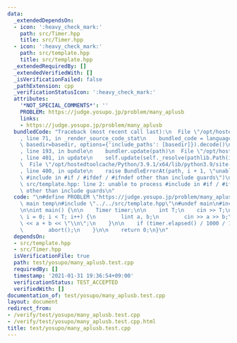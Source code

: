 ```yaml
---
data:
  _extendedDependsOn:
  - icon: ':heavy_check_mark:'
    path: src/Timer.hpp
    title: src/Timer.hpp
  - icon: ':heavy_check_mark:'
    path: src/template.hpp
    title: src/template.hpp
  _extendedRequiredBy: []
  _extendedVerifiedWith: []
  _isVerificationFailed: false
  _pathExtension: cpp
  _verificationStatusIcon: ':heavy_check_mark:'
  attributes:
    '*NOT_SPECIAL_COMMENTS*': ''
    PROBLEM: https://judge.yosupo.jp/problem/many_aplusb
    links:
    - https://judge.yosupo.jp/problem/many_aplusb
  bundledCode: "Traceback (most recent call last):\n  File \"/opt/hostedtoolcache/Python/3.9.1/x64/lib/python3.9/site-packages/onlinejudge_verify/documentation/build.py\"\
    , line 71, in _render_source_code_stat\n    bundled_code = language.bundle(stat.path,\
    \ basedir=basedir, options={'include_paths': [basedir]}).decode()\n  File \"/opt/hostedtoolcache/Python/3.9.1/x64/lib/python3.9/site-packages/onlinejudge_verify/languages/cplusplus.py\"\
    , line 193, in bundle\n    bundler.update(path)\n  File \"/opt/hostedtoolcache/Python/3.9.1/x64/lib/python3.9/site-packages/onlinejudge_verify/languages/cplusplus_bundle.py\"\
    , line 401, in update\n    self.update(self._resolve(pathlib.Path(included), included_from=path))\n\
    \  File \"/opt/hostedtoolcache/Python/3.9.1/x64/lib/python3.9/site-packages/onlinejudge_verify/languages/cplusplus_bundle.py\"\
    , line 400, in update\n    raise BundleErrorAt(path, i + 1, \"unable to process\
    \ #include in #if / #ifdef / #ifndef other than include guards\")\nonlinejudge_verify.languages.cplusplus_bundle.BundleErrorAt:\
    \ src/template.hpp: line 2: unable to process #include in #if / #ifdef / #ifndef\
    \ other than include guards\n"
  code: "\n#define PROBLEM \"https://judge.yosupo.jp/problem/many_aplusb\"\n\n#define\
    \ main temp\n#include \"../../src/template.hpp\"\n#undef main\n#include \"../../src/Timer.hpp\"\
    \n\nint main() {\n\n    Timer timer;\n\n    int T;\n    cin >> T;\n    for (int\
    \ i = 0; i < T; i++) {\n        lint a, b;\n        cin >> a >> b;\n        cout\
    \ << a + b << \"\\n\";\n    }\n\n    if (timer.elapsed() / 1000 / 1000 > 2) {\n\
    \        abort();\n    }\n\n    return 0;\n}\n"
  dependsOn:
  - src/template.hpp
  - src/Timer.hpp
  isVerificationFile: true
  path: test/yosupo/many_aplusb.test.cpp
  requiredBy: []
  timestamp: '2021-01-31 19:36:54+09:00'
  verificationStatus: TEST_ACCEPTED
  verifiedWith: []
documentation_of: test/yosupo/many_aplusb.test.cpp
layout: document
redirect_from:
- /verify/test/yosupo/many_aplusb.test.cpp
- /verify/test/yosupo/many_aplusb.test.cpp.html
title: test/yosupo/many_aplusb.test.cpp
---
```

